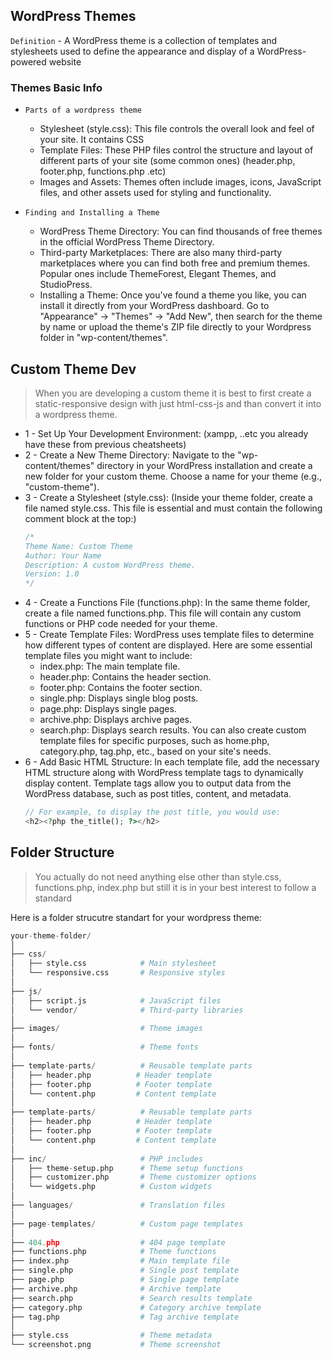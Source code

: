 ## WordPress Themes

`Definition` - A WordPress theme is a collection of templates and stylesheets used to define the appearance and display of a WordPress-powered website

### Themes Basic Info

- `Parts of a wordpress theme`
  - Stylesheet (style.css): This file controls the overall look and feel of your site. It contains CSS
  - Template Files: These PHP files control the structure and layout of different parts of your site (some common ones) (header.php, footer.php, functions.php .etc)
  - Images and Assets: Themes often include images, icons, JavaScript files, and other assets used for styling and functionality.

- `Finding and Installing a Theme` 
  - WordPress Theme Directory: You can find thousands of free themes in the official WordPress Theme Directory.
  - Third-party Marketplaces: There are also many third-party marketplaces where you can find both free and premium themes. Popular ones include ThemeForest, Elegant Themes, and StudioPress.
  - Installing a Theme: Once you've found a theme you like, you can install it directly from your WordPress dashboard. Go to "Appearance" -> "Themes" -> "Add New", then search for the theme by name or upload the theme's ZIP file directly to your Wordpress folder in "wp-content/themes".

## Custom Theme Dev

> When you are developing a custom theme it is best to first create a static-responsive design with just html-css-js and than convert it into a wordpress theme.

- 1 - Set Up Your Development Environment: (xampp, ..etc you already have these from previous cheatsheets)
- 2 - Create a New Theme Directory: Navigate to the "wp-content/themes" directory in your WordPress installation and create a new folder for your custom theme. Choose a name for your theme (e.g., "custom-theme").
- 3 - Create a Stylesheet (style.css): (Inside your theme folder, create a file named style.css. This file is essential and must contain the following comment block at the top:)
    ```css
    /*
    Theme Name: Custom Theme
    Author: Your Name
    Description: A custom WordPress theme.
    Version: 1.0
    */
    ```
- 4 - Create a Functions File (functions.php): In the same theme folder, create a file named functions.php. This file will contain any custom functions or PHP code needed for your theme.
- 5 - Create Template Files: WordPress uses template files to determine how different types of content are displayed. Here are some essential template files you might want to include:
    - index.php: The main template file.
    - header.php: Contains the header section.
    - footer.php: Contains the footer section.
    - single.php: Displays single blog posts.
    - page.php: Displays single pages.
    - archive.php: Displays archive pages.
    - search.php: Displays search results.
  You can also create custom template files for specific purposes, such as home.php, category.php, tag.php, etc., based on your site's needs.
- 6 - Add Basic HTML Structure: In each template file, add the necessary HTML structure along with WordPress template tags to dynamically display content. Template tags allow you to output data from the WordPress database, such as post titles, content, and metadata.
    ```php
    // For example, to display the post title, you would use:
    <h2><?php the_title(); ?></h2>
    ```

## Folder Structure

> You actually do not need anything else other than style.css, functions.php, index.php but still it is in your best interest to follow a standard

Here is a folder strucutre standart for your wordpress theme:
```python
your-theme-folder/
│
├── css/
│   ├── style.css            # Main stylesheet
│   └── responsive.css       # Responsive styles
│
├── js/
│   ├── script.js            # JavaScript files
│   └── vendor/              # Third-party libraries
│
├── images/                  # Theme images
│
├── fonts/                   # Theme fonts
│
├── template-parts/          # Reusable template parts
│   ├── header.php          # Header template
│   ├── footer.php          # Footer template
│   └── content.php         # Content template
│
├── template-parts/          # Reusable template parts
│   ├── header.php          # Header template
│   ├── footer.php          # Footer template
│   └── content.php         # Content template
│
├── inc/                     # PHP includes
│   ├── theme-setup.php      # Theme setup functions
│   ├── customizer.php       # Theme customizer options
│   └── widgets.php          # Custom widgets
│
├── languages/               # Translation files
│
├── page-templates/          # Custom page templates
│
├── 404.php                  # 404 page template
├── functions.php            # Theme functions
├── index.php                # Main template file
├── single.php               # Single post template
├── page.php                 # Single page template
├── archive.php              # Archive template
├── search.php               # Search results template
├── category.php             # Category archive template
├── tag.php                  # Tag archive template
│
├── style.css                # Theme metadata
└── screenshot.png           # Theme screenshot
```

